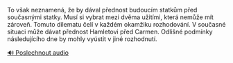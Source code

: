 
To však neznamená, že by dával přednost budoucím statkům před současnými statky. Musí si vybrat mezi dvěma užitími, která nemůže mít zároveň. Tomuto dilematu čelí v každém okamžiku rozhodování. V současné situaci může dávat přednost Hamletovi před Carmen. Odlišné podmínky následujícího dne by mohly vyústit v jiné rozhodnutí.

[🔊 Poslechnout audio](/data/7-paragraphs/audio/chapter_90/para_001-To-vak-neznamen-e-by-dval-pednost-budoucm-s.mp3)
